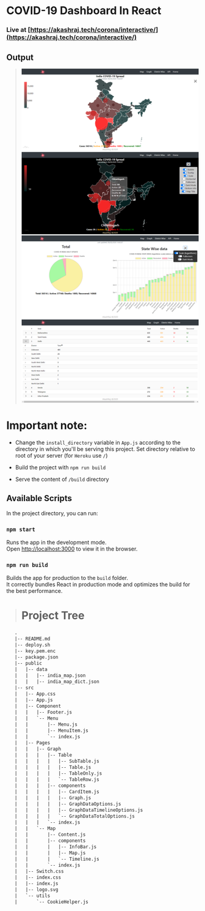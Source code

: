 # COVID-19 Dashboard In React

### Live at [https://akashraj.tech/corona/interactive/](https://akashraj.tech/corona/interactive/)

## Output
> ![Input](./screenshot/map.png)
> ![Input](./screenshot/map_dark.png)
> ![Input](./screenshot/graph.png)
> ![Input](./screenshot/district.png)
# Important note:
 - Change the ``install_directory`` variable in ``App.js`` according to the directory in which you'll be serving this project. Set directory relative to root of your server (for ``Heroku`` use ``/``)

 - Build the project with ``npm run build``
 - Serve the content of ``/build`` directory 

## Available Scripts

In the project directory, you can run:

### `npm start`

Runs the app in the development mode.<br />
Open [http://localhost:3000](http://localhost:3000) to view it in the browser.


### `npm run build`

Builds the app for production to the `build` folder.<br />
It correctly bundles React in production mode and optimizes the build for the best performance.

> # Project Tree

       .
       |-- README.md
       |-- deploy.sh                             
       |-- key.pem.enc
       |-- package.json
       |-- public
       |   |-- data
       |   |   |-- india_map.json              
       |   |   |-- india_map_dict.json          
       |-- src
       |   |-- App.css
       |   |-- App.js
       |   |-- Component
       |   |   |-- Footer.js
       |   |   `-- Menu
       |   |       |-- Menu.js
       |   |       |-- MenuItem.js
       |   |       `-- index.js
       |   |-- Pages
       |   |   |-- Graph
       |   |   |   |-- Table
       |   |   |   |   |-- SubTable.js
       |   |   |   |   |-- Table.js
       |   |   |   |   |-- TableOnly.js
       |   |   |   |   `-- TableRow.js
       |   |   |   |-- components
       |   |   |   |   |-- CardItem.js
       |   |   |   |   |-- Graph.js
       |   |   |   |   |-- GraphDataOptions.js
       |   |   |   |   |-- GraphDataTimelineOptions.js
       |   |   |   |   `-- GraphDataTotalOptions.js
       |   |   |   `-- index.js
       |   |   `-- Map
       |   |       |-- Content.js
       |   |       |-- components
       |   |       |   |-- InfoBar.js
       |   |       |   |-- Map.js
       |   |       |   `-- Timeline.js
       |   |       `-- index.js
       |   |-- Switch.css
       |   |-- index.css
       |   |-- index.js
       |   |-- logo.svg
       |   `-- utils
       |       `-- CookieHelper.js

